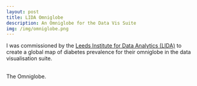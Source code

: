 ```yaml
---
layout: post
title: LIDA Omniglobe
description: An Omniglobe for the Data Vis Suite
img: /img/omniglobe.png
---
```

I was commissioned by the <a href="http://lida.leeds.ac.uk/">Leeds Institute for Data Analytics (LIDA)</a> to create a global map of diabetes prevalence for their omniglobe in the data visualisation suite.

<div class="img_row">
	<img class="col one" src="{{ site.baseurl }}/img/omniglobe.png" alt="" title=""/>
	<img class="col two" src="{{ site.baseurl }}/img/Global - Adult Diabetes Prevalence (LIDA).png" alt="" title=""/>
</div>
<div class="col three caption">
	The Omniglobe.
</div>
